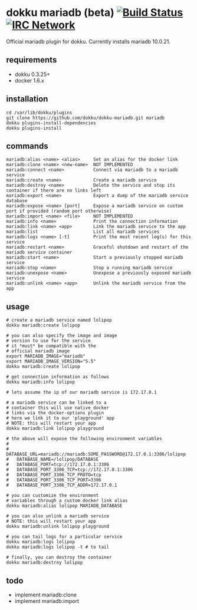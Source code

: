 # dokku mariadb (beta) [![Build Status](https://img.shields.io/travis/dokku/dokku-mariadb.svg?branch=master "Build Status")](https://travis-ci.org/dokku/dokku-mariadb) [![IRC Network](https://img.shields.io/badge/irc-freenode-blue.svg "IRC Freenode")](https://webchat.freenode.net/?channels=dokku)

Official mariadb plugin for dokku. Currently installs mariadb 10.0.21.

## requirements

- dokku 0.3.25+
- docker 1.6.x

## installation

```
cd /var/lib/dokku/plugins
git clone https://github.com/dokku/dokku-mariadb.git mariadb
dokku plugins-install-dependencies
dokku plugins-install
```

## commands

```
mariadb:alias <name> <alias>     Set an alias for the docker link
mariadb:clone <name> <new-name>  NOT IMPLEMENTED
mariadb:connect <name>           Connect via mariadb to a mariadb service
mariadb:create <name>            Create a mariadb service
mariadb:destroy <name>           Delete the service and stop its container if there are no links left
mariadb:export <name>            Export a dump of the mariadb service database
mariadb:expose <name> [port]     Expose a mariadb service on custom port if provided (random port otherwise)
mariadb:import <name> <file>     NOT IMPLEMENTED
mariadb:info <name>              Print the connection information
mariadb:link <name> <app>        Link the mariadb service to the app
mariadb:list                     List all mariadb services
mariadb:logs <name> [-t]         Print the most recent log(s) for this service
mariadb:restart <name>           Graceful shutdown and restart of the mariadb service container
mariadb:start <name>             Start a previously stopped mariadb service
mariadb:stop <name>              Stop a running mariadb service
mariadb:unexpose <name>          Unexpose a previously exposed mariadb service
mariadb:unlink <name> <app>      Unlink the mariadb service from the app
```

## usage

```shell
# create a mariadb service named lolipop
dokku mariadb:create lolipop

# you can also specify the image and image
# version to use for the service
# it *must* be compatible with the
# official mariadb image
export MARIADB_IMAGE="mariadb"
export MARIADB_IMAGE_VERSION="5.5"
dokku mariadb:create lolipop

# get connection information as follows
dokku mariadb:info lolipop

# lets assume the ip of our mariadb service is 172.17.0.1

# a mariadb service can be linked to a
# container this will use native docker
# links via the docker-options plugin
# here we link it to our 'playground' app
# NOTE: this will restart your app
dokku mariadb:link lolipop playground

# the above will expose the following environment variables
#
#   DATABASE_URL=mariadb://mariadb:SOME_PASSWORD@172.17.0.1:3306/lolipop
#   DATABASE_NAME=/lolipop/DATABASE
#   DATABASE_PORT=tcp://172.17.0.1:3306
#   DATABASE_PORT_3306_TCP=tcp://172.17.0.1:3306
#   DATABASE_PORT_3306_TCP_PROTO=tcp
#   DATABASE_PORT_3306_TCP_PORT=3306
#   DATABASE_PORT_3306_TCP_ADDR=172.17.0.1

# you can customize the environment
# variables through a custom docker link alias
dokku mariadb:alias lolipop MARIADB_DATABASE

# you can also unlink a mariadb service
# NOTE: this will restart your app
dokku mariadb:unlink lolipop playground

# you can tail logs for a particular service
dokku mariadb:logs lolipop
dokku mariadb:logs lolipop -t # to tail

# finally, you can destroy the container
dokku mariadb:destroy lolipop
```

## todo

- implement mariadb:clone
- implement mariadb:import
